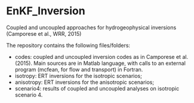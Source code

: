 # EnKF_Inversion
Coupled and uncoupled approaches for hydrogeophysical inversions (Camporese et al., WRR, 2015)

The repository contains the following files/folders:

- codes: coupled and uncoupled inversion codes as in Camporese et al. (2015). Main sources are in Matlab language, with 
         calls to an external program (mcfean, for flow and transport) in Fortran.
- isotropy: ERT inversions for the isotropic scenarios;
- anisotropy: ERT inversions for the anisotropic scenarios;
- scenario4: results of coupled and uncoupled analyses on isotropic scenario 4.
